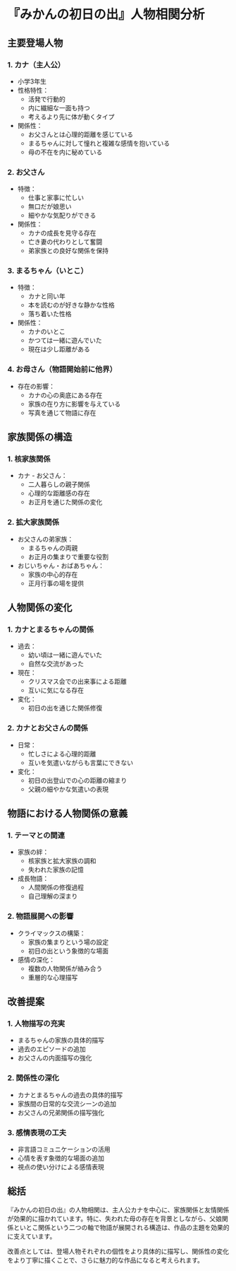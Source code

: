 # 『みかんの初日の出』人物相関分析

## 主要登場人物

### 1. カナ（主人公）
- 小学3年生
- 性格特性：
  - 活発で行動的
  - 内に繊細な一面も持つ
  - 考えるより先に体が動くタイプ
- 関係性：
  - お父さんとは心理的距離を感じている
  - まるちゃんに対して憧れと複雑な感情を抱いている
  - 母の不在を内に秘めている

### 2. お父さん
- 特徴：
  - 仕事と家事に忙しい
  - 無口だが娘思い
  - 細やかな気配りができる
- 関係性：
  - カナの成長を見守る存在
  - 亡き妻の代わりとして奮闘
  - 弟家族との良好な関係を保持

### 3. まるちゃん（いとこ）
- 特徴：
  - カナと同い年
  - 本を読むのが好きな静かな性格
  - 落ち着いた性格
- 関係性：
  - カナのいとこ
  - かつては一緒に遊んでいた
  - 現在は少し距離がある

### 4. お母さん（物語開始前に他界）
- 存在の影響：
  - カナの心の奥底にある存在
  - 家族の在り方に影響を与えている
  - 写真を通じて物語に存在

## 家族関係の構造

### 1. 核家族関係
- カナ - お父さん：
  - 二人暮らしの親子関係
  - 心理的な距離感の存在
  - お正月を通じた関係の変化

### 2. 拡大家族関係
- お父さんの弟家族：
  - まるちゃんの両親
  - お正月の集まりで重要な役割
- おじいちゃん・おばあちゃん：
  - 家族の中心的存在
  - 正月行事の場を提供

## 人物関係の変化

### 1. カナとまるちゃんの関係
- 過去：
  - 幼い頃は一緒に遊んでいた
  - 自然な交流があった
- 現在：
  - クリスマス会での出来事による距離
  - 互いに気になる存在
- 変化：
  - 初日の出を通じた関係修復

### 2. カナとお父さんの関係
- 日常：
  - 忙しさによる心理的距離
  - 互いを気遣いながらも言葉にできない
- 変化：
  - 初日の出登山での心の距離の縮まり
  - 父親の細やかな気遣いの表現

## 物語における人物関係の意義

### 1. テーマとの関連
- 家族の絆：
  - 核家族と拡大家族の調和
  - 失われた家族の記憶
- 成長物語：
  - 人間関係の修復過程
  - 自己理解の深まり

### 2. 物語展開への影響
- クライマックスの構築：
  - 家族の集まりという場の設定
  - 初日の出という象徴的な場面
- 感情の深化：
  - 複数の人物関係が絡み合う
  - 重層的な心理描写

## 改善提案

### 1. 人物描写の充実
- まるちゃんの家族の具体的描写
- 過去のエピソードの追加
- お父さんの内面描写の強化

### 2. 関係性の深化
- カナとまるちゃんの過去の具体的描写
- 家族間の日常的な交流シーンの追加
- お父さんの兄弟関係の描写強化

### 3. 感情表現の工夫
- 非言語コミュニケーションの活用
- 心情を表す象徴的な場面の追加
- 視点の使い分けによる感情表現

## 総括
『みかんの初日の出』の人物相関は、主人公カナを中心に、家族関係と友情関係が効果的に描かれています。特に、失われた母の存在を背景としながら、父娘関係といとこ関係という二つの軸で物語が展開される構造は、作品の主題を効果的に支えています。

改善点としては、登場人物それぞれの個性をより具体的に描写し、関係性の変化をより丁寧に描くことで、さらに魅力的な作品になると考えられます。